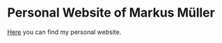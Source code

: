 # Personal Website of Markus Müller
[Here](https://muma1018.github.io/) you can find my personal website.


